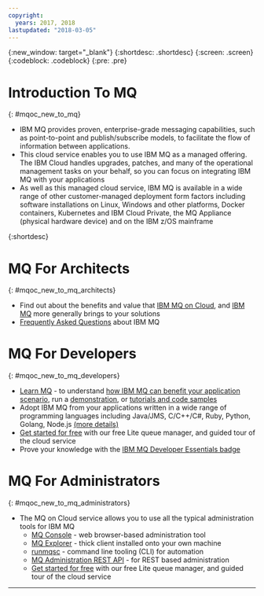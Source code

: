 ```yaml
---
copyright:
  years: 2017, 2018
lastupdated: "2018-03-05"
---
```


{:new_window: target="_blank"}
{:shortdesc: .shortdesc}
{:screen: .screen}
{:codeblock: .codeblock}
{:pre: .pre}

# Introduction To MQ
{: #mqoc_new_to_mq}

* IBM MQ provides proven, enterprise-grade messaging capabilities, such as point-to-point and publish/subscribe models, to facilitate the flow of information between applications.
* This cloud service enables you to use IBM MQ as a managed offering. The IBM Cloud handles upgrades, patches, and many of the operational management tasks on your behalf, so you can focus on integrating IBM MQ with your applications
* As well as this managed cloud service, IBM MQ is available in a wide range of other customer-managed deployment form factors including software installations on Linux, Windows and other platforms, Docker containers, Kubernetes and IBM Cloud Private, the MQ Appliance (physical hardware device) and on the IBM z/OS mainframe

{:shortdesc}

# MQ For Architects
{: #mqoc_new_to_mq_architects}


* Find out about the benefits and value that [IBM MQ on Cloud](https://www.ibm.com/cloud/mq), and [IBM MQ](https://www.ibm.com/products/mq) more generally brings to your solutions
* [Frequently Asked Questions](https://www.ibm.com/products/mq/faq) about IBM MQ

# MQ For Developers
{: #mqoc_new_to_mq_developers}

* [Learn MQ](https://developer.ibm.com/messaging/learn-mq) - to understand [how IBM MQ can benefit your application scenario](https://developer.ibm.com/messaging/learn-mq/mq-tutorials/getting-started-mq), run a [demonstration](https://developer.ibm.com/messaging/learn-mq/mq-tutorials/mq-connect-to-queue-manager/#cloud), or [tutorials and code samples](https://developer.ibm.com/messaging/learn-mq/mq-tutorials/)
* Adopt IBM MQ from your applications written in a wide range of programming languages including Java/JMS, C/C++/C#, Ruby, Python, Golang, Node.js [(more details)](https://www.ibm.com/support/knowledgecenter/en/SSFKSJ_9.1.0/com.ibm.mq.dev.doc/q022830_.htm)
* [Get started for free](https://console.bluemix.net/docs/services/mqcloud/index.html#index) with our free Lite queue manager, and guided tour of the cloud service
* Prove your knowledge with the [IBM MQ Developer Essentials badge](https://developer.ibm.com/messaging/learn-mq/mq-tutorials/mq-dev-essentials/)

# MQ For Administrators
{: #mqoc_new_to_mq_administrators}


* The MQ on Cloud service allows you to use all the typical administration tools for IBM MQ
    + [MQ Console](https://console.bluemix.net/docs/services/mqcloud/mqoc_admin_mqweb.html#mqoc_admin_mqweb) - web browser-based administration tool
    + [MQ Explorer](https://console.bluemix.net/docs/services/mqcloud/mqoc_admin_mqexp.html#mqoc_admin_mqexp) - thick client installed onto your own machine
    + [runmqsc](https://console.bluemix.net/docs/services/mqcloud/mqoc_admin_mqcli.html#mqoc_admin_mqcli) - command line tooling (CLI) for automation
    + [MQ Administration REST API](/docs/services/mqcloud/reference/mqoc_qm_rest_api.html) - for REST based administration 
    + [Get started for free](https://console.bluemix.net/docs/services/mqcloud/index.html#index) with our free Lite queue manager, and guided tour of the cloud service



---